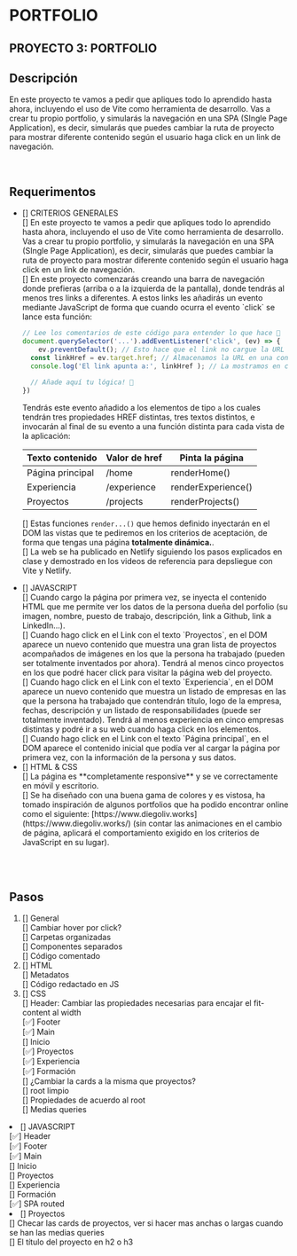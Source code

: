 # PORTFOLIO

## PROYECTO 3: PORTFOLIO
## Descripción
En este proyecto te vamos a pedir que apliques todo lo aprendido hasta ahora, incluyendo el uso de Vite como herramienta de desarrollo. Vas a crear tu propio portfolio, y simularás la navegación en una SPA (SIngle Page Application), es decir, simularás que puedes cambiar la ruta de proyecto para mostrar diferente contenido según el usuario haga click en un link de navegación.


<br>

## Requerimentos
<ul>
<li> [] CRITERIOS GENERALES</li>
[] En este proyecto te vamos a pedir que apliques todo lo aprendido hasta ahora, incluyendo el uso de Vite como herramienta de desarrollo. Vas a crear tu propio portfolio, y simularás la navegación en una SPA (SIngle Page Application), es decir, simularás que puedes cambiar la ruta de proyecto para mostrar diferente contenido según el usuario haga click en un link de navegación. <br>
[] En este proyecto comenzarás creando una barra de navegación donde prefieras (arriba o a la izquierda de la pantalla), donde tendrás al menos tres links a diferentes. A estos links les añadirás un evento mediante JavaScript de forma que cuando ocurra el evento `click` se lance esta función:

```jsx
// Lee los comentarios de este código para entender lo que hace 🔴
document.querySelector('...').addEventListener('click', (ev) => {
	ev.preventDefault(); // Esto hace que el link no cargue la URL a la que apunta
  const linkHref = ev.target.href; // Almacenamos la URL en una constante
  console.log('El link apunta a:', linkHref ); // La mostramos en consola
  
  // Añade aquí tu lógica! 🔽 
})
```

Tendrás este evento añadido a los elementos de tipo `a` los cuales tendrán tres propiedades HREF distintas, tres textos distintos, e invocarán al final de su evento a una función distinta para cada vista de la aplicación:

| Texto contenido | Valor de href | Pinta la página |
| --- | --- | --- |
| Página principal | /home | renderHome() |
| Experiencia | /experience | renderExperience() |
| Proyectos | /projects | renderProjects() |

[] Estas funciones `render...()` que hemos definido inyectarán en el DOM las vistas que te pediremos en los criterios de aceptación, de forma que tengas una página **totalmente dinámica.**. <br>
[] La web se ha publicado en Netlify siguiendo los pasos explicados en clase y demostrado en los videos de referencia para depsliegue con Vite y Netlify. <br>

<li> [] JAVASCRIPT </li>
[] Cuando cargo la página por primera vez, se inyecta el contenido HTML que me permite ver los datos de la persona dueña del porfolio (su imagen, nombre, puesto de trabajo, descripción, link a Github, link a LinkedIn…). <br>
[] Cuando hago click en el Link con el texto `Proyectos`, en el DOM aparece un nuevo contenido que muestra una gran lista de proyectos acompañados de imágenes en los que la persona ha trabajado (pueden ser totalmente inventados por ahora). Tendrá al menos cinco proyectos en los que podré hacer click para visitar la página web del proyecto. <br>
[] Cuando hago click en el Link con el texto `Experiencia`, en el DOM aparece un nuevo contenido que muestra un listado de empresas en las que la persona ha trabajado que contendrán título, logo de la empresa, fechas, descripción y un listado de responsabilidades (puede ser totalmente inventado). Tendrá al menos experiencia en cinco empresas distintas y podré ir a su web cuando haga click en los elementos. <br>
[] Cuando hago click en el Link con el texto `Página principal`, en el DOM aparece el contenido inicial que podía ver al cargar la página por primera vez, con la información de la persona y sus datos. <br>

<li> [] HTML & CSS </li>
[] La página es **completamente responsive** y se ve correctamente en móvil y escritorio. <br>
[] Se ha diseñado con una buena gama de colores y es vistosa, ha tomado inspiración de algunos portfolios que ha podido encontrar online como el siguiente: [https://www.diegoliv.works](https://www.diegoliv.works/) (sin contar las animaciones en el cambio de página, aplicará el comportamiento exigido en los criterios de JavaScript en su lugar). <br>
<br>
</ul>
<br>

## Pasos
<ol>
<li> [] General </li>
[] Cambiar hover por click? <br>
[] Carpetas organizadas <br>
[] Componentes separados <br>
[] Código comentado <br>

<li> [] HTML </li>
[] Metadatos <br>
[] Código redactado en JS <br>

<li> [] CSS </li>
[] Header: Cambiar las propiedades necesarias para encajar el fit-content al width <br>
[✅] Footer <br>
[✅] Main <br>
[] Inicio <br>
[✅] Proyectos <br>
[✅] Experiencia <br>
[✅] Formación <br>
[] ¿Cambiar la cards a la misma que proyectos? <br>
[] root limpio <br>
[] Propiedades de acuerdo al root <br>
[] Medias queries <br>
</ol>

<li> [] JAVASCRIPT </li>
[✅] Header <br>
[✅] Footer <br>
[✅] Main <br>
[] Inicio <br>
[] Proyectos <br>
[] Experiencia <br>
[] Formación <br>
[✅] SPA routed <br>

<li> [] Proyectos </li>
[] Checar las cards de proyectos, ver si hacer mas anchas o largas cuando se han las medias queries <br>
[] El título del proyecto en h2 o h3 <br>
<br>